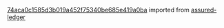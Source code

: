 [74aca0c1585d3b019a452f75340be685e419a0ba](https://github.com/insolar/assured-ledger/commit/74aca0c1585d3b019a452f75340be685e419a0ba) imported from [assured-ledger](https://github.com/insolar/assured-ledger)
